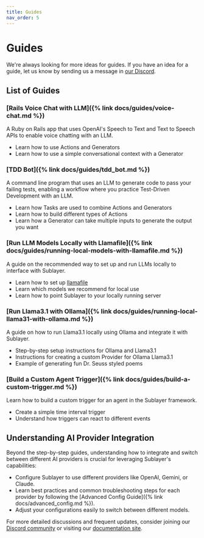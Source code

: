 ```yaml
---
title: Guides
nav_order: 5
---
```


# Guides

We're always looking for more ideas for guides. If you have an idea for a guide, let us know by sending us a message in [our Discord](https://discord.gg/pWZ689GW7U).

## List of Guides

### [Rails Voice Chat with LLM]({% link docs/guides/voice-chat.md %})

A Ruby on Rails app that uses OpenAI's Speech to Text and Text to Speech APIs to enable voice chatting with an LLM.

* Learn how to use Actions and Generators
* Learn how to use a simple conversational context with a Generator

### [TDD Bot]({% link docs/guides/tdd_bot.md %})

A command line program that uses an LLM to generate code to pass your failing tests, enabling a workflow where you practice Test-Driven Development with an LLM.

* Learn how Tasks are used to combine Actions and Generators
* Learn how to build different types of Actions
* Learn how a Generator can take multiple inputs to generate the output you want

### [Run LLM Models Locally with Llamafile]({% link docs/guides/running-local-models-with-llamafile.md %})

A guide on the recommended way to set up and run LLMs locally to interface with Sublayer.

* Learn how to set up [llamafile](https://github.com/Mozilla-Ocho/llamafile)
* Learn which models we recommend for local use
* Learn how to point Sublayer to your locally running server

### [Run Llama3.1 with Ollama]({% link docs/guides/running-local-llama31-with-ollama.md %})

A guide on how to run Llama3.1 locally using Ollama and integrate it with Sublayer.

* Step-by-step setup instructions for Ollama and Llama3.1
* Instructions for creating a custom Provider for Ollama Llama3.1
* Example of generating fun Dr. Seuss styled poems

### [Build a Custom Agent Trigger]({% link docs/guides/build-a-custom-trigger.md %})

Learn how to build a custom trigger for an agent in the Sublayer framework.

* Create a simple time interval trigger
* Understand how triggers can react to different events

## Understanding AI Provider Integration

Beyond the step-by-step guides, understanding how to integrate and switch between different AI providers is crucial for leveraging Sublayer's capabilities:

* Configure Sublayer to use different providers like OpenAI, Gemini, or Claude.
* Learn best practices and common troubleshooting steps for each provider by following the [Advanced Config Guide]({% link docs/advanced_config.md %}).
* Adjust your configurations easily to switch between different models.

For more detailed discussions and frequent updates, consider joining our [Discord community](https://discord.gg/pWZ689GW7U) or visiting our [documentation site](https://docs.sublayer.com).